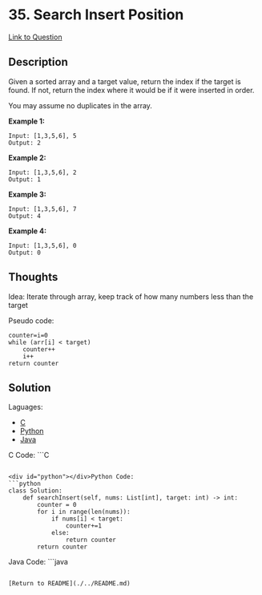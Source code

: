# 35. Search Insert Position
[Link to Question](https://leetcode.com/problems/search-insert-position/)

## Description

Given a sorted array and a target value, return the index if the target is found. If not, return the index where it would be if it were inserted in order.

You may assume no duplicates in the array.

**Example 1:**

```
Input: [1,3,5,6], 5
Output: 2
```

**Example 2:**

```
Input: [1,3,5,6], 2
Output: 1
```

**Example 3:**

```
Input: [1,3,5,6], 7
Output: 4
```

**Example 4:**

```
Input: [1,3,5,6], 0
Output: 0
```

## Thoughts

Idea: Iterate through array, keep track of how many numbers less than the target

Pseudo code:

```
counter=i=0
while (arr[i] < target)
	counter++
	i++
return counter
```



## Solution

Laguages:

- [C](#C)
- [Python](#python)
- [Java](#java)

<div id="C"></div>C Code:
```C

```

<div id="python"></div>Python Code:
```python
class Solution:
    def searchInsert(self, nums: List[int], target: int) -> int:
        counter = 0
        for i in range(len(nums)):
            if nums[i] < target:
                counter+=1
            else:
                return counter
        return counter
```

<div id="java"></div>Java Code:
```java

```

[Return to README](./../README.md)

